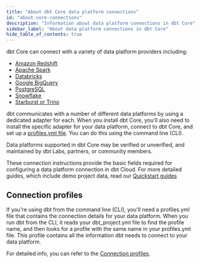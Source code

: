 ```yaml
---
title: "About dbt Core data platform connections"
id: "about-core-connections"
description: "Information about data platform connections in dbt Core"
sidebar_label: "About data platform connections in dbt Core"
hide_table_of_contents: true
---
```


dbt Core can connect with a variety of data platform providers including: 

- [Amazon Redshift](/docs/core/connect-data-platform/redshift-setup) 
- [Apache Spark](/docs/core/connect-data-platform/spark-setup) 
- [Databricks](/docs/core/connect-data-platform/databricks-setup) 
- [Google BigQuery](/docs/core/connect-data-platform/bigquery-setup)
- [PostgreSQL](/docs/core/connect-data-platform/postgres-setup)
- [Snowflake](/docs/core/connect-data-platform/snowflake-setup)
- [Starburst or Trino](/docs/core/connect-data-platform/trino-setup)

dbt communicates with a number of different data platforms by using a dedicated adapter for each. When you install dbt Core, you'll also need to install the specific adapter for your data platform, connect to dbt Core, and set up a [profiles.yml file](/docs/core/connect-data-platform/profiles.yml). You can do this using the command line (CLI).

Data platforms supported in dbt Core may be verified or unverified, and maintained by dbt Labs, partners, or community members.

These connection instructions provide the basic fields required for configuring a data platform connection in dbt Cloud. For more detailed guides, which include demo project data, read our [Quickstart guides](https://docs.getdbt.com/docs/quickstarts/overview)

## Connection profiles

If you're using dbt from the command line (CLI), you'll need a profiles.yml file that contains the connection details for your data platform. When you run dbt from the CLI, it reads your dbt_project.yml file to find the profile name, and then looks for a profile with the same name in your profiles.yml file. This profile contains all the information dbt needs to connect to your data platform.

For detailed info, you can refer to the [Connection profiles](/docs/core/connect-data-platform/connection-profiles).
